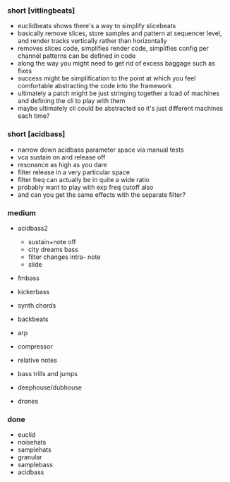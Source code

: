 ### short [vitlingbeats]

- euclidbeats shows there's a way to simplify slicebeats 
- basically remove slices, store samples and pattern at sequencer level, and render tracks vertically rather than horizontally
- removes slices code, simplifies render code, simplifies config per channel patterns can be defined in code 
- along the way you might need to get rid of excess baggage such as fixes
- success might be simplification to the point at which you feel comfortable abstracting the code into the framework
- ultimately a patch might be just stringing together a load of machines and defining the cli to play with them
- maybe ultimately cli could be abstracted so it's just different machines each time?

### short [acidbass]

- narrow down acidbass parameter space via manual tests
- vca sustain on and release off
- resonance as high as you dare
- filter release in a very particular space
- filter freq can actually be in quite a wide ratio
- probably want to play with exp freq cutoff also
- and can you get the same effects with the separate filter? 

### medium

- acidbass2
  - sustain+note off
  - city dreams bass
  - filter changes intra- note
  - slide

- fmbass
- kickerbass
- synth chords
- backbeats

- arp
- compressor 
- relative notes
- bass trills and jumps
- deephouse/dubhouse
- drones

### done

- euclid
- noisehats
- samplehats
- granular
- samplebass
- acidbass
